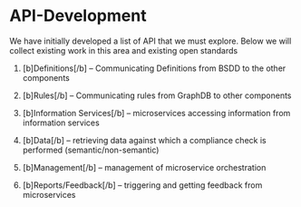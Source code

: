 # API-Development
We have initially developed a list of API that we must explore. Below we will collect existing work in this area and existing open standards

1. [b]Definitions[/b] – Communicating Definitions from BSDD to the other components

2. [b]Rules[/b] – Communicating rules from GraphDB to other components


3. [b]Information Services[/b] – microservices accessing information from information services



4. [b]Data[/b] – retrieving data against which a compliance check is performed (semantic/non-semantic)



5. [b]Management[/b] – management of microservice orchestration



6. [b]Reports/Feedback[/b] – triggering and getting feedback from microservices

